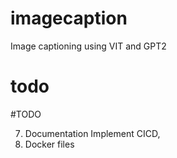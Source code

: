 # imagecaption

Image captioning using VIT and GPT2

# todo

#TODO


7. Documentation
Implement CICD,
5. Docker files
